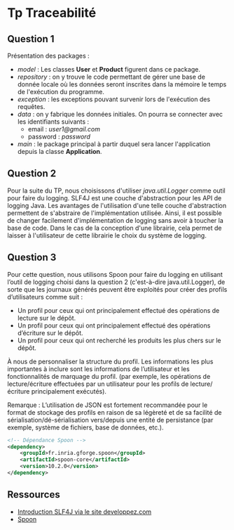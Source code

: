 # Tp Traceabilité

## Question 1

Présentation des packages : 
- _model_ : Les classes **User** et **Product** figurent dans ce package.
- _repository_ : on y trouve le code permettant de gérer une base de donnée locale où les données seront inscrites dans la mémoire le temps de l'exécution du programme.
- _exception_ : les exceptions pouvant survenir lors de l'exécution des requêtes.
- _data_ : on y fabrique les données initiales. On pourra se connecter avec les identifiants suivants : 
  - email : _user1@gmail.com_
  - password : _password_
- _main_ : le package principal à partir duquel sera lancer l'application depuis la classe **Application**.

## Question 2

Pour la suite du TP, nous choisissons d'utiliser _java.util.Logger_ comme outil pour faire du logging. 
SLF4J est une couche d'abstraction pour les API de logging Java. 
Les avantages de l'utilisation d'une telle couche d'abstraction permettent de s'abstraire de l'implémentation utilisée. 
Ainsi, il est possible de changer facilement d'implémentation de logging sans avoir à toucher la base de code. 
Dans le cas de la conception d'une librairie, cela permet de laisser à l'utilisateur de cette librairie le choix du système de logging.

## Question 3

Pour cette question, nous utilisons Spoon pour faire du logging en utilisant l’outil de logging choisi dans la question 2 (c'est-à-dire java.util.Logger), de sorte que les journaux générés peuvent être exploités pour créer des profils d’utilisateurs comme suit :
- Un profil pour ceux qui ont principalement effectué des opérations de lecture sur le dépôt.
- Un profil pour ceux qui ont principalement effectué des opérations d’écriture sur le dépôt.
- Un profil pour ceux qui ont recherché les produits les plus chers sur le dépôt.

À nous de personnaliser la structure du profil. Les informations les plus importantes à inclure sont les informations de l’utilisateur et les fonctionnalités de marquage du profil. (par exemple, les opérations de lecture/écriture effectuées par un utilisateur pour les profils de lecture/écriture principalement exécutés). 

Remarque : L’utilisation de JSON est fortement recommandée pour le format de stockage des profils en raison de sa légèreté et de sa facilité de sérialisation/dé-sérialisation vers/depuis une entité de persistance (par exemple, système de fichiers, base de données, etc.).
```XML
<!-- Dépendance Spoon -->
<dependency> 
    <groupId>fr.inria.gforge.spoon</groupId>
    <artifactId>spoon-core</artifactId>
    <version>10.2.0</version>
</dependency>
```

## Ressources

- [Introduction SLF4J via le site developpez.com](https://baptiste-wicht.developpez.com/tutoriels/java/slf4j/)
- [Spoon](https://spoon.gforge.inria.fr/first_analysis_processor.html#:~:text=Spoon%20is%20a%20library%20to%20build%20and%20manipulates,java%20-cp%20spoon-core-10.2.0-jar-with-dependencies.jar%20spoon.Launcher%20%20-i%20MyClass.java%20--gui)
